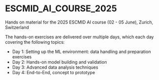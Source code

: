 # ESCMID_AI_COURSE_2025
Hands on material for the 2025 ESCMID AI course (02 - 05 June), Zurich, Switzerland

The hands-on exercises are delivered over multiple days, which each day covering the following topics:

- Day 1: Setting up the ML environment: data handling and preparation exercises
- Day 2: Hands-on model building and validation
- Day 3: Advanced data analysis techniques
- Day 4: End-to-End, concept to prototype
